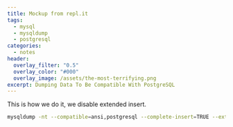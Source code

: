 ```yaml
---
title: Mockup from repl.it
tags:
  - mysql
  - mysqldump
  - postgresql
categories:
  - notes
header:
  overlay_filter: "0.5"
  overlay_color: "#000"
  overlay_image: /assets/the-most-terrifying.png
excerpt: Dumping Data To Be Compatible With PostgreSQL
---
```


This is how we do it, we disable extended insert.

```bash
mysqldump -nt --compatible=ansi,postgresql --complete-insert=TRUE --extended-insert=FALSE --compact --default-character-set=UTF8 -u $DB_USER -p$DB_PASS $DB_NAME $TABLE
```